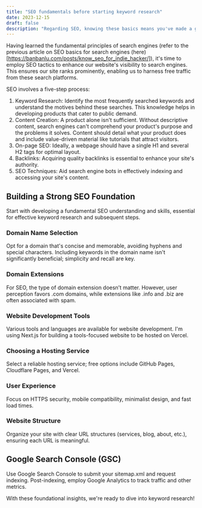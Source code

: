 ```yaml
---
title: "SEO fundamentals before starting keyword research"
date: 2023-12-15
draft: false
description: "Regarding SEO, knowing these basics means you've made a good start."
---
```


Having learned the fundamental principles of search engines (refer to the previous article on SEO basics for search engines (here)[https://banbanlu.com/posts/know_seo_for_indie_hacker/]), it's time to employ SEO tactics to enhance our website's visibility to search engines. This ensures our site ranks prominently, enabling us to harness free traffic from these search platforms.

SEO involves a five-step process:

1. Keyword Research: Identify the most frequently searched keywords and understand the motives behind these searches. This knowledge helps in developing products that cater to public demand.
2. Content Creation: A product alone isn't sufficient. Without descriptive content, search engines can't comprehend your product's purpose and the problems it solves. Content should detail what your product does and include value-driven material like tutorials that attract visitors.
3. On-page SEO: Ideally, a webpage should have a single H1 and several H2 tags for optimal layout.
4. Backlinks: Acquiring quality backlinks is essential to enhance your site's authority.
5. SEO Techniques: Aid search engine bots in effectively indexing and accessing your site's content.

## Building a Strong SEO Foundation
Start with developing a fundamental SEO understanding and skills, essential for effective keyword research and subsequent steps.

### Domain Name Selection
Opt for a domain that's concise and memorable, avoiding hyphens and special characters. Including keywords in the domain name isn't significantly beneficial; simplicity and recall are key.

### Domain Extensions
For SEO, the type of domain extension doesn’t matter. However, user perception favors .com domains, while extensions like .info and .biz are often associated with spam.

### Website Development Tools
Various tools and languages are available for website development. I'm using Next.js for building a tools-focused website to be hosted on Vercel.

### Choosing a Hosting Service
Select a reliable hosting service; free options include GitHub Pages, Cloudflare Pages, and Vercel.

### User Experience
Focus on HTTPS security, mobile compatibility, minimalist design, and fast load times.

### Website Structure
Organize your site with clear URL structures (services, blog, about, etc.), ensuring each URL is meaningful.

## Google Search Console (GSC)
Use Google Search Console to submit your sitemap.xml and request indexing. Post-indexing, employ Google Analytics to track traffic and other metrics.

With these foundational insights, we're ready to dive into keyword research!